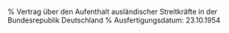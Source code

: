 % Vertrag über den Aufenthalt ausländischer Streitkräfte in der Bundesrepublik Deutschland
% Ausfertigungsdatum: 23.10.1954
 